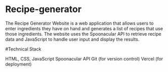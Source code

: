# Recipe-generator
The Recipe Generator Website is a web application that allows users to enter ingredients they have on hand and generates a list of recipes that use those ingredients. The website uses the Spoonacular API to retrieve recipe data and JavaScript to handle user input and display the results.


#Technical Stack

HTML, CSS, JavaScript
Spoonacular API
Git (for version control)
Vercel (for deployment)
